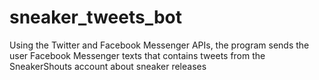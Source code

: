 # sneaker_tweets_bot
Using the Twitter and Facebook Messenger APIs, the program sends the user Facebook Messenger texts that contains tweets from the SneakerShouts account about sneaker releases
